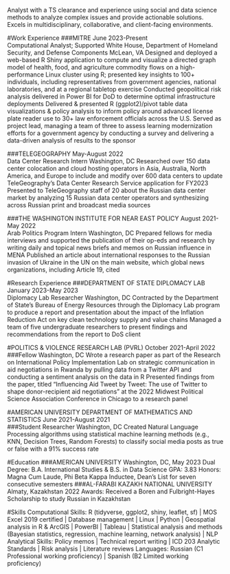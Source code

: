 Analyst with a TS clearance and experience using social and data science methods to analyze complex issues and provide actionable solutions. Excels in multidisciplinary, collaborative, and client-facing environments.

#Work Experience 
###MITRE	      		                                                                                                                                                  June 2023-Present                           
Computational Analyst; Supported White House, Department of Homeland Security, and Defense Components             McLean, VA
Designed and deployed a web-based R Shiny application to compute and visualize a directed graph model of health, food, and agriculture commodity flows on a high-performance Linux cluster using R; presented key insights to 100+ individuals, including representatives from government agencies, national laboratories, and at a regional tabletop exercise 
Conducted geopolitical risk analysis delivered in Power BI for DoD to determine optimal infrastructure deployments
Delivered & presented R (ggplot2)/pivot table data visualizations & policy analysis to inform policy around advanced license plate reader use to 30+ law enforcement officials across the U.S. 
Served as project lead, managing a team of three to assess learning modernization efforts for a government agency by conducting a survey and delivering a data-driven analysis of results to the sponsor

###TELEGEOGRAPHY	      		                                                                                                                       May-August 2022                            
Data Center Research Intern				                                                              		                       Washington, DC
Researched over 150 data center colocation and cloud hosting operators in Asia, Australia, North America, and Europe to include and modify over 600 data centers to update TeleGeography’s Data Center Research Service application for FY2023
Presented to TeleGeography staff of 20 about the Russian data center market by analyzing 15 Russian data center operators and synthesizing across Russian print and broadcast media sources

###THE WASHINGTON INSTITUTE FOR NEAR EAST POLICY	      		                                  August 2021-May 2022                             
Arab Politics Program Intern                                                                                                       	                                       Washington, DC
Prepared fellows for media interviews and supported the publication of their op-eds and research by writing daily and topical news briefs and memos on Russian influence in MENA
Published an article about international responses to the Russian invasion of Ukraine in the UN on the main website, which global news organizations, including Article 19, cited

#Research Experience 
###DEPARTMENT OF STATE DIPLOMACY LAB	      		                                                             January 2023-May 2023                            
Diplomacy Lab Researcher			                                                       		                                       Washington, DC
Contracted by the Department of State’s Bureau of Energy Resources through the Diplomacy Lab program to produce a report and presentation about the impact of the Inflation Reduction Act on key clean technology supply and value chains
Managed a team of five undergraduate researchers to present findings and recommendations from the report to DoS client

#POLITICS & VIOLENCE RESEARCH LAB (PVRL)	      		                                             October 2021-April 2022                            
###Fellow 						                                                       		                                       Washington, DC
Wrote a research paper as part of the Research on International Policy Implementation Lab on strategic communication in aid negotiations in Rwanda by pulling data from a Twitter API and conducting a sentiment analysis on the data in R
Presented findings from the paper, titled “Influencing Aid Tweet by Tweet: The use of Twitter to shape donor-recipient aid negotiations” at the 2022 Midwest Political Science Association Conference in Chicago to a research panel

#AMERICAN UNIVERSITY DEPARTMENT OF MATHEMATICS AND STATISTICS                     June 2021-August 2021      
###Student Researcher				                                                                                                                     Washington, DC
Created Natural Language Processing algorithms using statistical machine learning methods (e.g., KNN, Decision Trees, Random Forests) to classify social media posts as true or false with a 91% success rate 

#Education
###AMERICAN UNIVERSITY					                                                       Washington, DC, May 2023
Dual Degree: B.A. International Studies & B.S. in Data Science	               		                                                              GPA: 3.83
Honors: Magna Cum Laude, Phi Beta Kappa Inductee, Dean’s List for seven consecutive semesters
###AL-FARABI KAZAKH NATIONAL UNIVERSITY                                                                                  Almaty, Kazakhstan 2022
Awards: Received a Boren and Fulbright-Hayes Scholarship to study Russian in Kazakhstan

#Skills 
Computational Skills: R (tidyverse, ggplot2, shiny, leaflet, sf) | MOS Excel 2019 certified | Database management | Linux | Python | Geospatial analysis in R & ArcGIS | PowerBI | Tableau | Statistical analysis and methods (Bayesian statistics, regression, machine learning, network analysis) | NLP 
Analytical Skills: Policy memos | Technical report writing | ICD 203 Analytic Standards | Risk analysis | Literature reviews
Languages: Russian (C1 Professional working proficiency) | Spanish (B2 Limited working proficiency)
